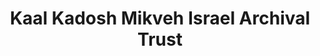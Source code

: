 ---
layout: repo
title: "Kaal Kadosh Mikveh Israel Archival Trust"
id: 14857
permalink: repos/14857/
---